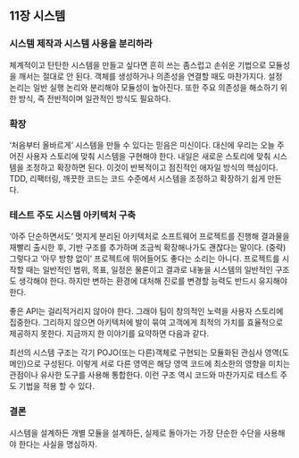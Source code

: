 ## 11장 시스템

### 시스템 제작과 시스템 사용을 분리하라

체계적이고 탄탄한 시스템을 만들고 싶다면 흔히 쓰는 좀스럽고 손쉬운 기법으로 모듈성을 깨서는 절대로 안 된다. 객체를 생성하거나 의존성을 연결할 때도 마찬가지다. 설정 논리는 일반 실행 논리와 분리해야 모듈성이 높아진다. 또한 주요 의존성을 해소하기 위한 방식, 즉 전반적이며 일관적인 방식도 필요하다. 

### 확장

‘처음부터 올바르게’ 시스템을 만들 수 있다는 믿음은 미신이다. 대신에 우리는 오늘 주어진 사용자 스토리에 맞춰 시스템을 구현해야 한다. 내일은 새로운 스토리에 맞춰 시스템을 조정하고 확장하면 된다. 이것이 반복적이고 점진적인 애자일 방식의 핵심이다. TDD, 리팩터링, 깨끗한 코드는 코드 수준에서 시스템을 조정하고 확장하기 쉽게 만든다. 

### 테스트 주도 시스템 아키텍처 구축

‘아주 단순하면서도’ 멋지게 분리된 아키텍처로 소프트웨어 프로젝트를 진행해 결과물을 재빨리 출시한 후, 기반 구조를 추가하며 조금씩 확장해나가도 괜찮다는 말이다. (중략) 그렇다고 ‘아무 방향 없이’ 프로젝트에 뛰어들어도 좋다는 소리는 아니다. 프로젝트를 시작할 때는 일반적인 범위, 목표, 일정은 물론이고 결과로 내놓을 시스템의 일반적인 구조도 생각해야 한다. 하지만 변하는 환경에 대처해 진로를 변경할 능력도 반드시 유지해야 한다. 

좋은  API는 걸리적거리지 않아야 한다. 그래야 팀이 창의적인 노력을 사용자 스토리에 집중한다. 그리하지 않으면 아키텍처에 발이 묶여 고객에게 최적의 가치를 효율적으로 제공하지 못한다. 지금까지 한 이야기를 요약하면 다음과 같다.

최선의 시스템 구조는 각기 POJO(또는 다른)객체로 구현되는 모듈화된 관심사 영역(도메인)으로 구성된다. 이렇게 서로 다른 영역은 해당 영역 코드에 최소한의 영향을 미치는 관점이나 유사한 도구를 사용해 통합한다. 이런 구조 역시 코드와 마찬가지로 테스트 주도 기법을 적용 할 수 있다. 

### 결론

시스템을 설계하든 개별 모듈을 설계하든, 실제로 돌아가는 가장 단순한 수단을 사용해야 한다는 사실을 명심하자.